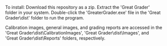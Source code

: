 To install:
Download this repository as a zip.
Extract the 'Great Grader' folder in your system.
Double-click the 'GreaterGrader.exe' file in the 'Great Grader\dist' folder to run the program.

Calibration images, general images, and grading reports are accessed
in the 'Great Grader\dist\CalibrationImages', 'Great Grader\dist\Images', and 'Great Grader\dist\Reports'
folders, respectively.